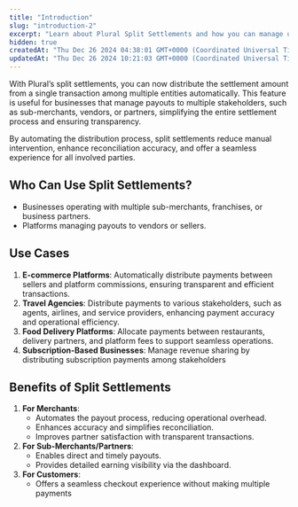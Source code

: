 ```yaml
---
title: "Introduction"
slug: "introduction-2"
excerpt: "Learn about Plural Split Settlements and how you can manage using Plural APIs."
hidden: true
createdAt: "Thu Dec 26 2024 04:38:01 GMT+0000 (Coordinated Universal Time)"
updatedAt: "Thu Dec 26 2024 10:21:03 GMT+0000 (Coordinated Universal Time)"
---
```

With Plural’s split settlements, you can now distribute the settlement amount from a single transaction among multiple entities automatically. This feature is useful for businesses that manage payouts to multiple stakeholders, such as sub-merchants, vendors, or partners, simplifying the entire settlement process and ensuring transparency.

By automating the distribution process, split settlements reduce manual intervention, enhance reconciliation accuracy, and offer a seamless experience for all involved parties.

## Who Can Use Split Settlements?

- Businesses operating with multiple sub-merchants, franchises, or business partners.
- Platforms managing payouts to vendors or sellers.

## Use Cases

1. **E-commerce Platforms**: Automatically distribute payments between sellers and platform commissions, ensuring transparent and efficient transactions.
2. **Travel Agencies**: Distribute payments to various stakeholders, such as agents, airlines, and service providers, enhancing payment accuracy and operational efficiency.
3. **Food Delivery Platforms**: Allocate payments between restaurants, delivery partners, and platform fees to support seamless operations.
4. **Subscription-Based Businesses**: Manage revenue sharing by distributing subscription payments among stakeholders

## Benefits of Split Settlements

1. **For Merchants**:
   - Automates the payout process, reducing operational overhead.
   - Enhances accuracy and simplifies reconciliation.
   - Improves partner satisfaction with transparent transactions.
2. **For Sub-Merchants/Partners**:
   - Enables direct and timely payouts.
   - Provides detailed earning visibility via the dashboard.
3. **For Customers**:
   - Offers a seamless checkout experience without making multiple payments
